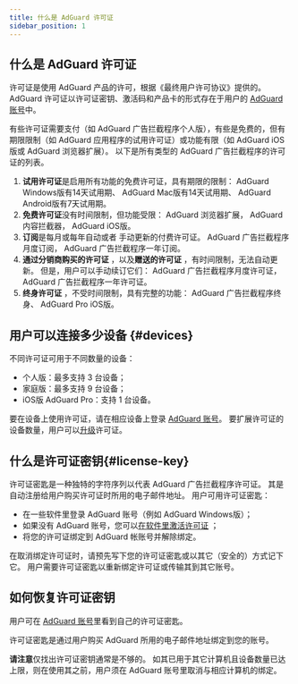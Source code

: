 ```yaml
---
title: 什么是 AdGuard 许可证
sidebar_position: 1
---
```


## 什么是 AdGuard 许可证

许可证是使用 AdGuard 产品的许可，根据《最终用户许可协议》提供的。 AdGuard 许可证以许可证密钥、激活码和产品卡的形式存在于用户的 [AdGuard 账号](../../account/register)中。

有些许可证需要支付（如 AdGuard 广告拦截程序个人版），有些是免费的，但有期限限制（如 AdGuard 应用程序的试用许可证）或功能有限（如 AdGuard iOS 版或 AdGuard 浏览器扩展）。 以下是所有类型的 AdGuard 广告拦截程序的许可证的列表。

1. **试用许可证**是启用所有功能的免费许可证，具有期限的限制： AdGuard Windows版有14天试用期、 AdGuard Mac版有14天试用期、 AdGuard Android版有7天试用期。
2. **免费许可证**没有时间限制，但功能受限： AdGuard 浏览器扩展， AdGuard 内容拦截器， AdGuard iOS版。
3. **订阅**是每月或每年自动或者 手动更新的付费许可证。 AdGuard 广告拦截程序月度订阅， AdGuard 广告拦截程序一年订阅。
4. **通过分销商购买的许可证** ，以及**赠送的许可证** ，有时间限制，无法自动更新。 但是，用户可以手动续订它们： AdGuard 广告拦截程序月度许可证， AdGuard 广告拦截程序一年许可证。
5. **终身许可证** ，不受时间限制，具有完整的功能： AdGuard 广告拦截程序终身、 AdGuard Pro iOS版。

## 用户可以连接多少设备 {#devices}

不同许可证可用于不同数量的设备：

- 个人版：最多支持 3 台设备；
- 家庭版：最多支持 9 台设备；
- iOS版 AdGuard Pro：支持 1 台设备。

要在设备上使用许可证，请在相应设备上登录 [AdGuard 账号](../../account/features)。 要扩展许可证的设备数量，用户可以[升级](../payment-options/#upgrade)许可证。

## 什么是许可证密钥{#license-key}

许可证密匙是一种独特的字符序列以代表 AdGuard 广告拦截程序许可证。 其是自动注册给用户购买许可证时所用的电子邮件地址。 用户可用许可证密匙：

- 在一些软件里登录 AdGuard 账号（例如 AdGuard Windows版）；
- 如果没有 AdGuard 账号，您可以[在软件里激活许可证](../activation) ；
- 将您的许可证绑定到 AdGuard 帐账号并解除绑定。

在取消绑定许可证时，请预先写下您的许可证密匙或以其它（安全的）方式记下它。 用户需要许可证密匙以重新绑定许可证或传输其到其它账号。

## 如何恢复许可证密钥

用户可在 [AdGuard 账号](../../account/register)里看到自己的许可证密匙。

许可证密匙是通过用户购买 AdGuard 所用的电子邮件地址绑定到您的账号。

**请注意**仅找出许可证密钥通常是不够的。 如其已用于其它计算机且设备数量已达上限，则在使用其之前，用户须在 AdGuard 账号里取消与相应计算机的绑定。
